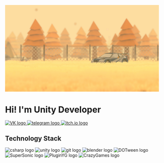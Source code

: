 <img src="https://github.com/dashhoff/dashhoff/blob/main/need4speed.png" />

# Hi! I'm Unity Developer

<div align="left">
  
  <a href="https://vk.com/hah_ti_poiman" target="_blank">
    <img src="https://img.shields.io/badge/-VK-212830?style=for-the-badge&logo=vk&logoColor=318CE7" height="30" alt="VK logo"  />
  </a>
  <a href="https://t.me/DaSHhxd" target="_blank">
    <img src="https://img.shields.io/badge/-Telegram-212830?style=for-the-badge&logo=telegram" height="30" alt="telegram logo"  />
  </a>
  <!-- <a href="https://discordapp.com/users/650016129993146368/" target="_blank">
    <img src="https://img.shields.io/badge/discord-black?style=for-the-badge&logo=discord&logoColor=5865F2&labelColor=black" height="30" alt="discord logo"  />
  </a> -->
  <!--<a href="https://www.codewars.com/users/dashhoff" target="_blank">
    <img src="https://img.shields.io/badge/codewars-black?style=for-the-badge&logo=codewars&logoColor=red&labelColor=black" height="30" alt="codewars logo"  />
  </a> --->
  <a href="https://ddashh.itch.io/" target="_blank">
    <img src="https://img.shields.io/badge/itch.io-212830?style=for-the-badge&logo=itchdotio" height="30" alt="itch.io logo"  />
  </a>
  <!-- <a href="https://yandex.ru/games/developer?name=dashh" target="_blank">
    <img src="https://img.shields.io/badge/YandexGame-black?style=for-the-badge&logo=youtubegaming&logoColor=%23ffcb3f" height="30" alt="YG logo"  />
  </a> -->
  
</div>

## Technology Stack

<div align="left">
  
  <img src="https://img.shields.io/badge/sharp-212830?style=for-the-badge&logo=sharp&logoColor=#FFFFFF" height="30" alt="csharp logo"/>
  
  <img src="https://img.shields.io/badge/unity-212830?style=for-the-badge&logo=unity" height="30" alt="unity logo"  />

  <img src="https://img.shields.io/badge/git-212830?style=for-the-badge&logo=git" height="30" alt="git logo"  />

  <img src="https://img.shields.io/badge/blender-212830?style=for-the-badge&logo=blender" height="30" alt="blender logo"  />
  
  <img src="https://img.shields.io/badge/DOTween-212830?style=for-the-badge&logo=unity" height="30" alt="DOTween logo"  />
  
  <img src="https://img.shields.io/badge/SuperSonic-212830?style=for-the-badge&logo=unity" height="30" alt="SuperSonic logo"  />
  <img src="https://img.shields.io/badge/PluginYG-212830?style=for-the-badge&logo=unity" height="30" alt="PluginYG logo"  />
  <img src="https://img.shields.io/badge/CrazyGames-212830?style=for-the-badge&logo=unity" height="30" alt="CrazyGames logo"  />
 <!-- <img src="https://img.shields.io/badge/visualstudio-black?style=for-the-badge&logo=visualstudio" height="30" alt="visualstudio logo"  /> -->
 <!-- <img src="https://img.shields.io/badge/github-black?style=for-the-badge&logo=github" height="30" alt="github logo"  /> -->
  
</div>

<!--

## Games

<div align="left">
  
<a href="https://yandex.ru/games/app/274026?lang=ru" target="_blank">
  <img src="https://img.shields.io/badge/Fabric Simulation-black?style=for-the-badge&logo=youtubegaming&logoColor=%23ffcb3f" height="30" alt="Fabric Simulation YG"  />
</a>
<a href="https://yandex.ru/games/app/271368?lang=ru" target="_blank">
  <img src="https://img.shields.io/badge/RocketPush-black?style=for-the-badge&logo=youtubegaming&logoColor=%23ffcb3f" height="30" alt="RocketPush YG"  />
</a>

</div> -->
